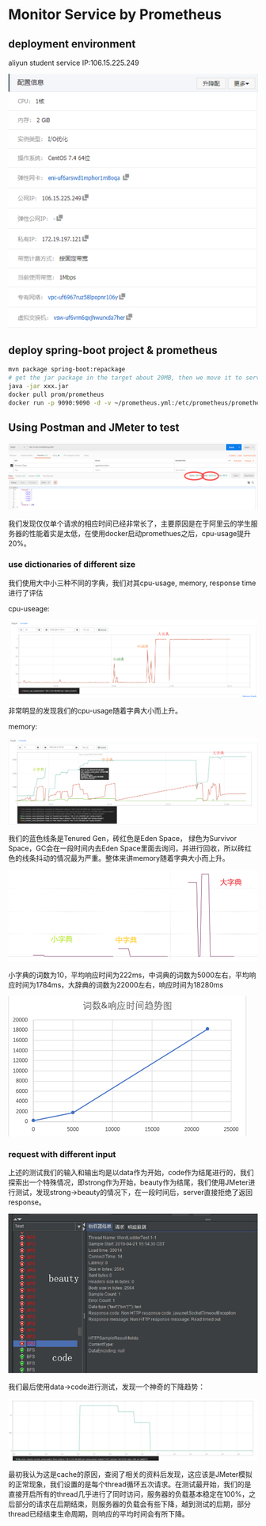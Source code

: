 # Monitor Service by Prometheus

## deployment environment

aliyun student service  IP:106.15.225.249

![environment](./img/environment.png)


## deploy spring-boot project & prometheus

```bash
mvn package spring-boot:repackage
# get the jar package in the target about 20MB, then we move it to server
java -jar xxx.jar
docker pull prom/prometheus
docker run -p 9090:9090 -d -v ~/prometheus.yml:/etc/prometheus/prometheus.yml prom/prometheus
```

## Using Postman and JMeter to test

![postman](./img/postman.png)

我们发现仅仅单个请求的相应时间已经非常长了，主要原因是在于阿里云的学生服务器的性能着实是太低，在使用docker启动promethues之后，cpu-usage提升20%。

### use dictionaries of different size

我们使用大中小三种不同的字典，我们对其cpu-usage, memory, response time 进行了评估

cpu-useage:

![cpu-useage](./img/cpu-useage.png)

非常明显的发现我们的cpu-usage随着字典大小而上升。

memory:

![memory](./img/memory.png)

我们的蓝色线条是Tenured Gen，砖红色是Eden Space， 绿色为Survivor Space，GC会在一段时间内去Eden Space里面去询问，并进行回收，所以砖红色的线条抖动的情况最为严重。整体来讲memory随着字典大小而上升。

![response-time](./img/response-time.png)

小字典的词数为10，平均响应时间为222ms，中词典的词数为5000左右，平均响应时间为1784ms，大辞典的词数为22000左右，响应时间为18280ms

![trend](./img/trend.png)

### request with different input

上述的测试我们的输入和输出均是以data作为开始，code作为结尾进行的，我们探索出一个特殊情况，即strong作为开始，beauty作为结尾，我们使用JMeter进行测试，发现strong->beauty的情况下，在一段时间后，server直接拒绝了返回response。

![diff-response](./img/diff-response.png)

我们最后使用data->code进行测试，发现一个神奇的下降趋势：

![down](./img/down.png)

最初我认为这是cache的原因，查阅了相关的资料后发现，这应该是JMeter模拟的正常现象，我们设置的是每个thread循环五次请求。在测试最开始，我们的是直接开启所有的thread几乎进行了同时访问，服务器的负载基本稳定在100%，之后部分的请求在后期结束，则服务器的负载会有些下降，越到测试的后期，部分thread已经结束生命周期，则响应的平均时间会有所下降。